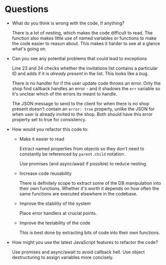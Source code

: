 # Questions

- What do you think is wrong with the code, if anything?

    There is a lot of nesting, which makes the code difficult to read. The function also makes little use of named variables or functions to make the code easier to reason about. This makes it harder to see at a glance what's going on.

- Can you see any potential problems that could lead to exceptions

    Line 23 and 24 checks whether the invitations list contains a particular ID and adds if it is _already present_ in the list. This looks like a bug.

    There is no handler for if the user update code throws an error. Only the shop find callback handles an error - and it shadows the `err` variable so it's unclear which of the errors its meant to handle.

    The JSON message to send to the client for when there is no shop present doesn't contain an `error: true` property, unlike the JSON for when user is already invited to the shop. Both should have this error property set to true for consistency.

- How would you refactor this code to:
    - Make it easier to read

        Extract named properties from objects so they don't need to constantly be referenced by `parent.child` notation.

        Use promises (and async/await if possible) to reduce nesting.

    - Increase code reusability

        There is definitely scope to extract some of the DB manipulation into their own functions. Whether it's worth it depends on how often the same functions are executed elsewhere in the codebase.

    - Improve the stability of the system

        Place error handlers at crucial points.

    - Improve the testability of the code

        This is best done by extracting bits of code into their own functions.

- How might you use the latest JavaScript features to refactor the code?

    Use promises and async/await to avoid callback hell. Use object destructuring to assign variables more concisely.